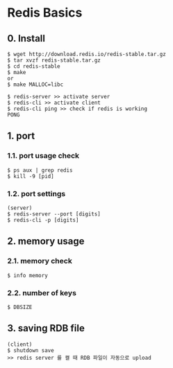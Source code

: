 # Redis Basics

## 0. Install
~~~
$ wget http://download.redis.io/redis-stable.tar.gz
$ tar xvzf redis-stable.tar.gz
$ cd redis-stable
$ make
or
$ make MALLOC=libc

$ redis-server >> activate server
$ redis-cli >> activate client
$ redis-cli ping >> check if redis is working
PONG
~~~

## 1. port
### 1.1. port usage check
~~~
$ ps aux | grep redis
$ kill -9 [pid]
~~~
### 1.2. port settings
~~~
(server) 
$ redis-server --port [digits]
$ redis-cli -p [digits]
~~~


## 2. memory usage
### 2.1. memory check
~~~
$ info memory
~~~
### 2.2. number of keys
~~~
$ DBSIZE
~~~

## 3. saving RDB file
~~~
(client)
$ shutdown save
>> redis server 를 켤 때 RDB 파일이 자동으로 upload
~~~
